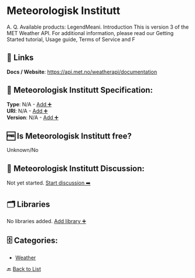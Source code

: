 # Meteorologisk Institutt

A. Q. Available products: LegendMeani. Introduction This is version 3 of the MET Weather API. For additional information, please read our Getting Started tutorial, Usage guide, Terms of Service and F

##  🔗 Links
**Docs / Website**: https://api.met.no/weatherapi/documentation

## 🧬 Meteorologisk Institutt Specification:
**Type**: N/A - [Add ➕](https://github.com/apis-list/apis-list/edit/main/apis/meteorologisk-institutt/meteorologisk-institutt.yaml)  
**URI**: N/A - [Add ➕](https://github.com/apis-list/apis-list/edit/main/apis/meteorologisk-institutt/meteorologisk-institutt.yaml)  
**Version**: N/A - [Add ➕](https://github.com/apis-list/apis-list/edit/main/apis/meteorologisk-institutt/meteorologisk-institutt.yaml)

## 🆓 Is Meteorologisk Institutt free?
 Unknown/No 

## 💬 Meteorologisk Institutt Discussion:
Not yet started. [Start discussion ➡️](https://github.com/apis-list/apis-list/discussions/new)

## 🗂️ Libraries

No libraries added. [Add library ➕](https://github.com/apis-list/apis-list/edit/main/apis/meteorologisk-institutt/meteorologisk-institutt.yaml)    


## 🗄️ Categories:
- [Weather](https://github.com/apis-list/apis-list#weather-)

🔙  [Back to List](https://github.com/apis-list/apis-list)
